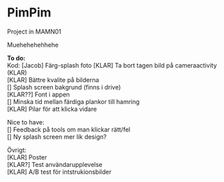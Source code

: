 # PimPim
Project in MAMN01


Muehehehehhehe



**To do:**\
Kod:
[Jacob] Färg-splash foto
[KLAR] Ta bort tagen bild på cameraactivity (KLAR)\
[KLAR] Bättre kvalite på bilderna\
[] Splash screen bakgrund (finns i drive)\
[KLAR??] Font i appen\
[] Minska tid mellan färdiga plankor till hamring\
[KLAR] Pilar för att klicka vidare

Nice to have:\
[] Feedback på tools om man klickar rätt/fel\
[] Ny splash screen mer lik design?

Övrigt:\
[KLAR] Poster\
[KLAR?] Test användarupplevelse\
    [KLAR] A/B test för intstrukionsbilder
